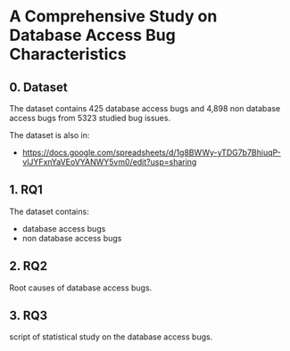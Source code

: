 # A Comprehensive Study on Database Access Bug Characteristics

## 0. Dataset
The dataset contains 425 database access bugs and 4,898 non database access bugs from 5323 studied bug issues.

The dataset is also in:
- https://docs.google.com/spreadsheets/d/1g8BWWy-yTDG7b7BhiuqP-vlJYFxnYaVEoVYANWY5vm0/edit?usp=sharing

## 1. RQ1
The dataset contains:
- database access bugs
- non database access bugs

## 2. RQ2
Root causes of database access bugs.

## 3. RQ3
script of statistical study on the database access bugs.
